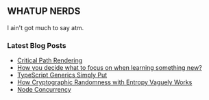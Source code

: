 ## WHATUP NERDS

I ain't got much to say atm.


### Latest Blog Posts

<!-- BLOG-POST-LIST:START -->
- [Critical Path Rendering](https://www.aaronarney.dev/blog/critical-path-rendering/)
- [How you decide what to focus on when learning something new?](https://dev.to/aaronarney/how-you-decide-what-to-focus-on-when-learning-something-new-3joc)
- [TypeScript Generics Simply Put](https://dev.to/aaronarney/typescript-generics-simply-put-3i9o)
- [How Cryptographic Randomness with Entropy Vaguely Works](https://dev.to/aaronarney/how-cryptographic-randomness-with-entropy-vaguely-works-2ocg)
- [Node Concurrency](https://www.aaronarney.dev/blog/node-concurrency/)
<!-- BLOG-POST-LIST:END -->
